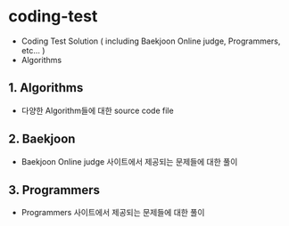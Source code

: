 # coding-test
- Coding Test Solution ( including Baekjoon Online judge, Programmers, etc... )
- Algorithms

## 1. Algorithms
- 다양한 Algorithm들에 대한 source code file

## 2. Baekjoon
- Baekjoon Online judge 사이트에서 제공되는 문제들에 대한 풀이

## 3. Programmers
  - Programmers 사이트에서 제공되는 문제들에 대한 풀이
